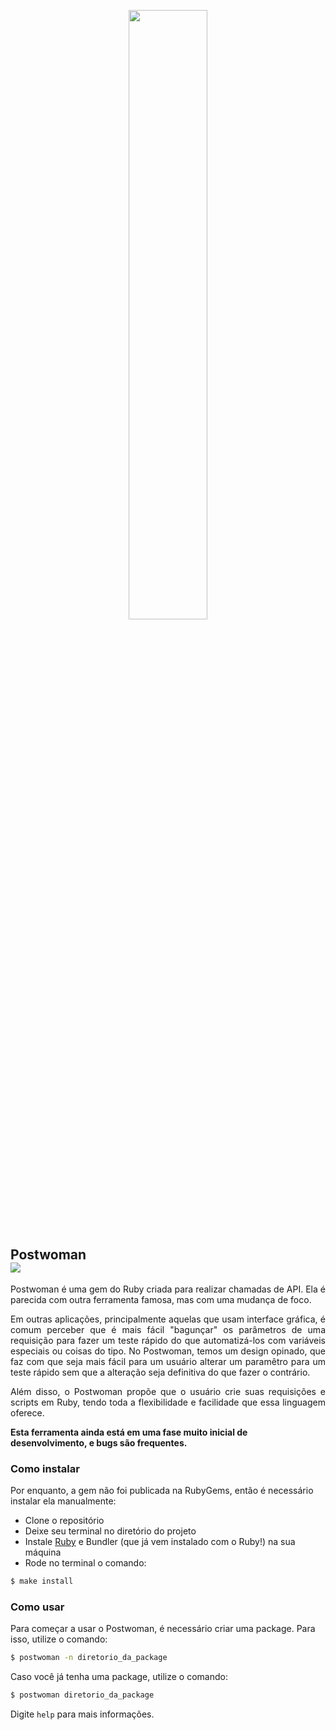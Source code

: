<p align="center">
  <img src="https://github.com/postwoman-team/postwoman/assets/66630725/a01dcbf1-9974-48af-9734-2d8d9a5ce695" width="50%" height="50%">
</p>

<h2>
  Postwoman
  <br>
  <a href="README-EN.md">
    <img src="https://img.shields.io/badge/English-blue">
  </a>
</h2>

<p align="justify">
Postwoman é uma gem do Ruby criada para realizar chamadas de API. Ela é parecida com outra ferramenta famosa, mas com uma mudança de foco.
</p>

<p align="justify">
Em outras aplicações, principalmente aquelas que usam interface gráfica, é comum perceber que é mais fácil "bagunçar" os parâmetros de uma requisição para fazer um teste rápido do que automatizá-los com variáveis especiais ou coisas do tipo. No Postwoman, temos um design opinado, que faz com que seja mais fácil para um usuário alterar um paramêtro para um teste rápido sem que a alteração seja definitiva do que fazer o contrário.
</p>

<p align="justify">
Além disso, o Postwoman propõe que o usuário crie suas requisições e scripts em Ruby, tendo toda a flexibilidade e facilidade que essa linguagem oferece.
</p>

**Esta ferramenta ainda está em uma fase muito inicial de desenvolvimento, e bugs são frequentes.**

### Como instalar
Por enquanto, a gem não foi publicada na RubyGems, então é necessário instalar ela manualmente:

- Clone o repositório
- Deixe seu terminal no diretório do projeto
- Instale [Ruby](https://www.ruby-lang.org/en/documentation/installation/) e Bundler (que já vem instalado com o Ruby!) na sua máquina
- Rode no terminal o comando:

```bash
$ make install
```

### Como usar
Para começar a usar o Postwoman, é necessário criar uma package. Para isso, utilize o comando:

```bash
$ postwoman -n diretorio_da_package
```

Caso você já tenha uma package, utilize o comando:
```bash
$ postwoman diretorio_da_package
```

Digite `help` para mais informações.

